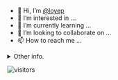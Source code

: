 - 👋 Hi, I’m [@loyep](https://github.com/loyep)
- 👀 I’m interested in ...
- 🌱 I’m currently learning ...
- 💞️ I’m looking to collaborate on ...
- 📫 How to reach me ...

<details>
  <summary>Other info.</summary>
  <br>

<!--START_SECTION:waka-->

```text
TypeScript   3 hrs 35 mins   ██████████▒░░░░░░░░░░░░░░   41.86 %
Vue.js       2 hrs 32 mins   ███████▒░░░░░░░░░░░░░░░░░   29.56 %
JSON         1 hr 28 mins    ████▒░░░░░░░░░░░░░░░░░░░░   17.29 %
JavaScript   30 mins         █▒░░░░░░░░░░░░░░░░░░░░░░░   05.90 %
YAML         14 mins         ▓░░░░░░░░░░░░░░░░░░░░░░░░   02.88 %
HTML         5 mins          ▒░░░░░░░░░░░░░░░░░░░░░░░░   01.11 %
```

<!--END_SECTION:waka-->

</details>

![visitors](https://visitor-badge.glitch.me/badge?page_id=loyep.loyep)
